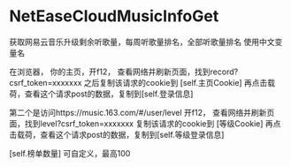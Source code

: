 # NetEaseCloudMusicInfoGet
获取网易云音乐升级剩余听歌量，每周听歌量排名，全部听歌量排名
使用中文变量名

在浏览器， 你的主页，开f12， 查看网络并刷新页面，找到record?csrf_token=xxxxxxx
之后复制该请求的cookie到 [self.主页Cookie]
再点击载荷，查看这个请求post的数据，复制到[self.登录信息]

第二个是访问https://music.163.com/#/user/level
开f12， 查看网络并刷新页面，找到level?csrf_token=xxxxxxx
复制该请求的cookie到 [等级Cookie]
再点击载荷，查看这个请求post的数据，复制到[self.等级登录信息]

[self.榜单数量] 可自定义，最高100
